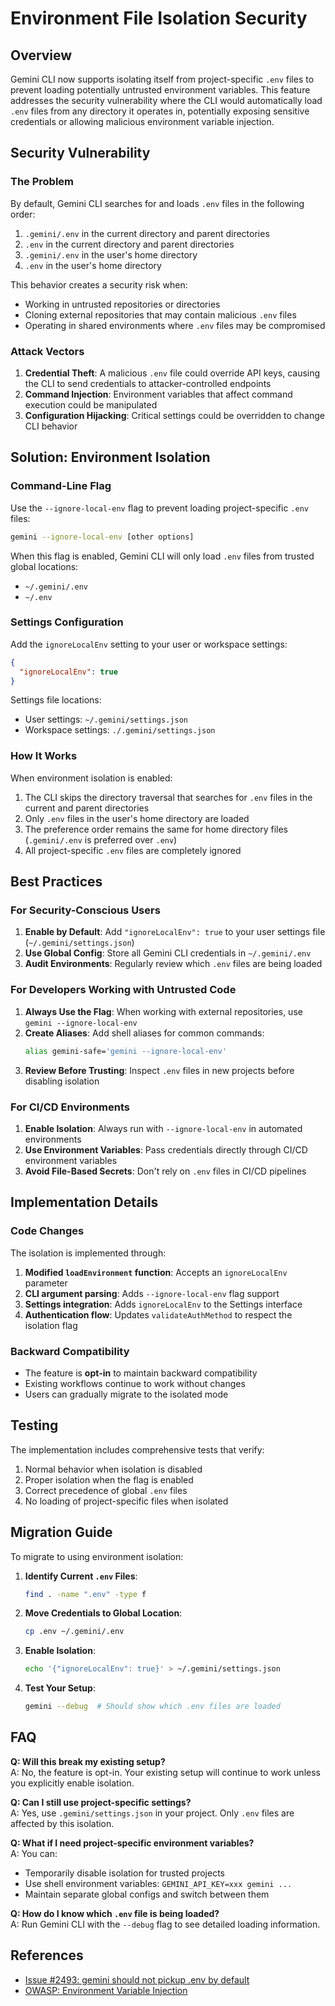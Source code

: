 # Environment File Isolation Security

## Overview

Gemini CLI now supports isolating itself from project-specific `.env` files to prevent loading potentially untrusted environment variables. This feature addresses the security vulnerability where the CLI would automatically load `.env` files from any directory it operates in, potentially exposing sensitive credentials or allowing malicious environment variable injection.

## Security Vulnerability

### The Problem

By default, Gemini CLI searches for and loads `.env` files in the following order:

1. `.gemini/.env` in the current directory and parent directories
2. `.env` in the current directory and parent directories  
3. `.gemini/.env` in the user's home directory
4. `.env` in the user's home directory

This behavior creates a security risk when:
- Working in untrusted repositories or directories
- Cloning external repositories that may contain malicious `.env` files
- Operating in shared environments where `.env` files may be compromised

### Attack Vectors

1. **Credential Theft**: A malicious `.env` file could override API keys, causing the CLI to send credentials to attacker-controlled endpoints
2. **Command Injection**: Environment variables that affect command execution could be manipulated
3. **Configuration Hijacking**: Critical settings could be overridden to change CLI behavior

## Solution: Environment Isolation

### Command-Line Flag

Use the `--ignore-local-env` flag to prevent loading project-specific `.env` files:

```bash
gemini --ignore-local-env [other options]
```

When this flag is enabled, Gemini CLI will only load `.env` files from trusted global locations:
- `~/.gemini/.env`
- `~/.env`

### Settings Configuration

Add the `ignoreLocalEnv` setting to your user or workspace settings:

```json
{
  "ignoreLocalEnv": true
}
```

Settings file locations:
- User settings: `~/.gemini/settings.json`
- Workspace settings: `./.gemini/settings.json`

### How It Works

When environment isolation is enabled:

1. The CLI skips the directory traversal that searches for `.env` files in the current and parent directories
2. Only `.env` files in the user's home directory are loaded
3. The preference order remains the same for home directory files (`.gemini/.env` is preferred over `.env`)
4. All project-specific `.env` files are completely ignored

## Best Practices

### For Security-Conscious Users

1. **Enable by Default**: Add `"ignoreLocalEnv": true` to your user settings file (`~/.gemini/settings.json`)
2. **Use Global Config**: Store all Gemini CLI credentials in `~/.gemini/.env`
3. **Audit Environments**: Regularly review which `.env` files are being loaded

### For Developers Working with Untrusted Code

1. **Always Use the Flag**: When working with external repositories, use `gemini --ignore-local-env`
2. **Create Aliases**: Add shell aliases for common commands:
   ```bash
   alias gemini-safe='gemini --ignore-local-env'
   ```
3. **Review Before Trusting**: Inspect `.env` files in new projects before disabling isolation

### For CI/CD Environments

1. **Enable Isolation**: Always run with `--ignore-local-env` in automated environments
2. **Use Environment Variables**: Pass credentials directly through CI/CD environment variables
3. **Avoid File-Based Secrets**: Don't rely on `.env` files in CI/CD pipelines

## Implementation Details

### Code Changes

The isolation is implemented through:

1. **Modified `loadEnvironment` function**: Accepts an `ignoreLocalEnv` parameter
2. **CLI argument parsing**: Adds `--ignore-local-env` flag support
3. **Settings integration**: Adds `ignoreLocalEnv` to the Settings interface
4. **Authentication flow**: Updates `validateAuthMethod` to respect the isolation flag

### Backward Compatibility

- The feature is **opt-in** to maintain backward compatibility
- Existing workflows continue to work without changes
- Users can gradually migrate to the isolated mode

## Testing

The implementation includes comprehensive tests that verify:

1. Normal behavior when isolation is disabled
2. Proper isolation when the flag is enabled
3. Correct precedence of global `.env` files
4. No loading of project-specific files when isolated

## Migration Guide

To migrate to using environment isolation:

1. **Identify Current `.env` Files**:
   ```bash
   find . -name ".env" -type f
   ```

2. **Move Credentials to Global Location**:
   ```bash
   cp .env ~/.gemini/.env
   ```

3. **Enable Isolation**:
   ```bash
   echo '{"ignoreLocalEnv": true}' > ~/.gemini/settings.json
   ```

4. **Test Your Setup**:
   ```bash
   gemini --debug  # Should show which .env files are loaded
   ```

## FAQ

**Q: Will this break my existing setup?**  
A: No, the feature is opt-in. Your existing setup will continue to work unless you explicitly enable isolation.

**Q: Can I still use project-specific settings?**  
A: Yes, use `.gemini/settings.json` in your project. Only `.env` files are affected by this isolation.

**Q: What if I need project-specific environment variables?**  
A: You can:
- Temporarily disable isolation for trusted projects
- Use shell environment variables: `GEMINI_API_KEY=xxx gemini ...`
- Maintain separate global configs and switch between them

**Q: How do I know which `.env` file is being loaded?**  
A: Run Gemini CLI with the `--debug` flag to see detailed loading information.

## References

- [Issue #2493: gemini should not pickup .env by default](https://github.com/google-gemini/gemini-cli/issues/2493)
- [OWASP: Environment Variable Injection](https://owasp.org/www-community/attacks/Environment_Variable_Injection)